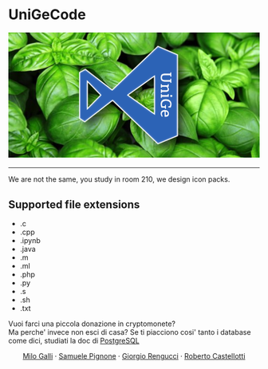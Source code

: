 # UniGeCode

![](banner.png)

---
We are not the same, you study in room 210, we design icon packs.

## Supported file extensions

- .c
- .cpp
- .ipynb
- .java
- .m
- .ml
- .php
- .py
- .s
- .sh
- .txt


Vuoi farci una piccola donazione in cryptomonete?  
Ma perche' invece non esci di casa? Se ti piacciono cosi' tanto i database come dici, studiati la doc di [PostgreSQL](https://www.postgresql.org/docs/)

<p align="center">
<a href="https://github.com/thaMilo">Milo Galli</a> ·
<a href="https://github.com/SamuelePignone">Samuele Pignone</a> ·
<a href="https://github.com/GiorgioRen">Giorgio Rengucci</a> ·
<a href="https://github.com/rcastellotti">Roberto Castellotti </a> 

</p>